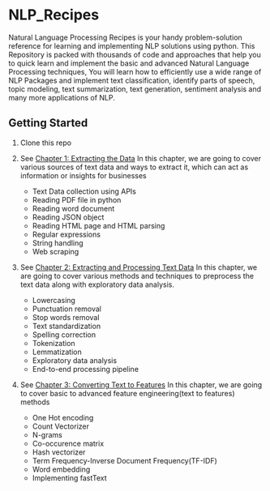 # NLP_Recipes

Natural Language Processing Recipes is your handy problem-solution reference for learning and implementing NLP solutions using python. This Repository is packed with thousands of code and approaches that help you to quick learn and implement the basic and advanced Natural Language Processing techniques, You will learn how to efficiently use a wide range of NLP Packages and implement text classification, identify parts of speech, topic modeling, text summarization, text generation, sentiment analysis and many more applications of NLP.

## Getting Started
1. Clone this repo    

2. See [Chapter 1: Extracting the Data](https://github.com/shubhamchouksey/NLP_Recipes/tree/master/Extract_Data) In this chapter, we are going to cover various sources of text data and ways to extract it, which can act as information or insights for businesses
   - Text Data collection using APIs
   - Reading PDF file in python
   - Reading word document
   - Reading JSON object
   - Reading HTML page and HTML parsing
   - Regular expressions
   - String handling
   - Web scraping

3. See [Chapter 2: Extracting and Processing Text Data](https://github.com/shubhamchouksey/NLP_Recipes/tree/master/Preprocessing) In this chapter, we are going to cover various methods and techniques to preprocess the text data along with exploratory data analysis.
   - Lowercasing
   - Punctuation removal
   - Stop words removal
   - Text standardization
   - Spelling correction
   - Tokenization
   - Lemmatization 
   - Exploratory data analysis
   - End-to-end processing pipeline
   
4. See [Chapter 3: Converting Text to Features](https://github.com/shubhamchouksey/NLP_Recipes/tree/master/Converting_text_to_features) In this chapter, we are going to cover basic to advanced feature engineering(text to features) methods
   - One Hot encoding
   - Count Vectorizer
   - N-grams
   - Co-occurence matrix
   - Hash vectorizer
   - Term Frequency-Inverse Document Frequency(TF-IDF)
   - Word embedding
   - Implementing fastText
